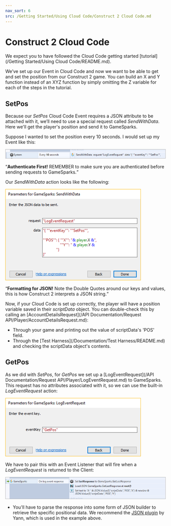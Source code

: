 ```yaml
---
nav_sort: 6
src: /Getting Started/Using Cloud Code/Construct 2 Cloud Code.md
---
```


# Construct 2 Cloud Code

We expect you to have followed the Cloud Code getting started [tutorial](/Getting Started/Using Cloud Code/README.md).

We’ve set up our Event in Cloud Code and now we want to be able to get and set the position from our Construct 2 game. You can build an X and Y function instead of an XYZ function by simply omitting the Z variable for each of the steps in the tutorial.

## SetPos

Because our *SetPos* Cloud Code Event requires a JSON attribute to be attached with it, we’ll need to use a special request called *SendWithData*. Here we'll get the player's position and send it to GameSparks.

Suppose I wanted to set the position every 10 seconds. I would set up my Event like this:

![](img/Con2/1.png)

<q>**Authenticate First!** REMEMBER to make sure you are authenticated before sending requests to GameSparks.</q>

Our *SendWithData* action looks like the following:

![](img/Con2/2.png)

<q>**Formatting for JSON!** Note the Double Quotes around our keys and values, this is how Construct 2 interprets a JSON string.</q>

Now, if your Cloud Code is set up correctly, the player will have a position variable saved in their *scriptData* object. You can double-check this by calling an [AccountDetailsRequest](/API Documentation/Request API/Player/AccountDetailsRequest.md):

* Through your game and printing out the value of scriptData's 'POS' field.
* Through the [Test Harness](/Documentation/Test Harness/README.md) and checking the scriptData object's contents.

## GetPos

As we did with *SetPos*, for *GetPos* we set up a [LogEventRequest](/API Documentation/Request API/Player/LogEventRequest.md) to GameSparks. This request has no attributes associated with it, so we can use the built-in *LogEventRequest* action:

![](img/Con2/3.png)

We have to pair this with an Event Listener that will fire when a *LogEventRequest* is returned to the Client:

![](img/Con2/4.png)

* You'll have to parse the response into some form of JSON builder to retrieve the specific positional data. We recommend the [JSON plugin](https://github.com/FrenchYann/JSON_for_construct2) by Yann, which is used in the example above.
